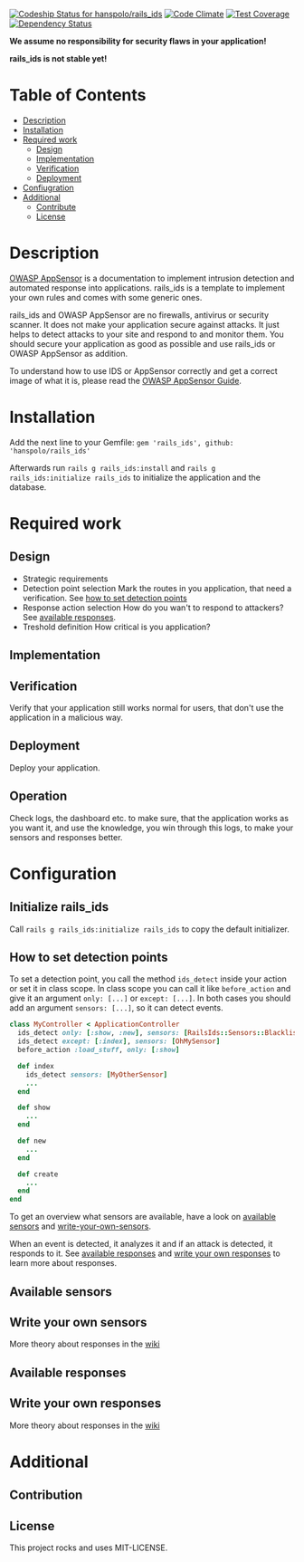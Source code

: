 [![Codeship Status for hanspolo/rails_ids](https://codeship.com/projects/28d56c80-56f2-0133-a14d-1aec7b31e9a0/status?branch=master)](https://codeship.com/projects/109443)
[![Code Climate](https://codeclimate.com/github/hanspolo/rails_ids/badges/gpa.svg)](https://codeclimate.com/github/hanspolo/rails_ids)
[![Test Coverage](https://codeclimate.com/github/hanspolo/rails_ids/badges/coverage.svg)](https://codeclimate.com/github/hanspolo/rails_ids/coverage)
[![Dependency Status](https://gemnasium.com/badges/github.com/hanspolo/rails_ids.svg)](https://gemnasium.com/github.com/hanspolo/rails_ids)

**We assume no responsibility	for security flaws in your application!**

**rails_ids is not stable yet!**

# Table of Contents
* [Description](#description)
* [Installation](#installation)
* [Required work](#required-work)
  * [Design](#design)
  * [Implementation](#implementation)
  * [Verification](#verification)
  * [Deployment](#deployment)
* [Confiugration](#configuration)
* [Additional](#additional)
  * [Contribute](#contribute)
  * [License](#license)

# Description
[OWASP AppSensor](https://www.owasp.org/index.php/AppSensor) is a documentation to implement intrusion detection and automated response into applications.
rails_ids is a template to implement your own rules and comes with some generic ones.

rails_ids and OWASP AppSensor are no firewalls, antivirus or security scanner.
It does not make your application secure against attacks.
It just helps to detect attacks to your site and respond to and monitor them.
You should secure your application as good as possible and use rails_ids or OWASP AppSensor as addition.

To understand how to use IDS or AppSensor correctly and get a correct image of what it is, please read the [OWASP AppSensor Guide](https://www.owasp.org/index.php/File:Owasp-appsensor-guide-v2.pdf).

# Installation
Add the next line to your Gemfile:
`gem 'rails_ids', github: 'hanspolo/rails_ids'`

Afterwards run `rails g rails_ids:install` and `rails g rails_ids:initialize rails_ids` to initialize the application and the database.

# Required work
## Design
* Strategic requirements
* Detection point selection
  Mark the routes in you application, that need a verification. See [how to set detection points](#how-to-set-detection-points)
* Response action selection
  How do you wan't to respond to attackers? See [available responses](#available-responses).
* Treshold definition
  How critical is you application?

## Implementation


## Verification
Verify that your application still works normal for users, that don't use the application in a malicious way.

## Deployment
Deploy your application.

## Operation
Check logs, the dashboard etc. to make sure, that the application works as you want it, and use the knowledge, you win through this logs, to make your sensors and responses better.

# Configuration
## Initialize rails_ids
Call `rails g rails_ids:initialize rails_ids` to copy the default initializer.

## How to set detection points
To set a detection point, you call the method `ids_detect` inside your action or set it in class scope.
In class scope you can call it like `before_action` and give it an argument `only: [...]` or `except: [...]`.
In both cases you should add an argument `sensors: [...]`, so it can detect events.

```ruby
class MyController < ApplicationController
  ids_detect only: [:show, :new], sensors: [RailsIds::Sensors::BlacklistInputValidation, MySensor]
  ids_detect except: [:index], sensors: [OhMySensor]
  before_action :load_stuff, only: [:show]

  def index
    ids_detect sensors: [MyOtherSensor]
    ...
  end

  def show
    ...
  end

  def new
    ...
  end

  def create
    ...
  end
end
```

To get an overview what sensors are available, have a look on [available sensors](#available-sensors) and [write-your-own-sensors](#write-your-own-sensors).

When an event is detected, it analyzes it and if an attack is detected, it responds to it.
See [available responses](#available-responses) and [write your own responses](#write-your-own-responses) to learn more about responses.

## Available sensors

## Write your own sensors
More theory about responses in the [wiki](/wiki/Sensors)

## Available responses

## Write your own responses
More theory about responses in the [wiki](/wiki/Responses)

# Additional
## Contribution

## License
This project rocks and uses MIT-LICENSE.

